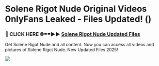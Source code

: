 # Solene Rigot Nude Original Videos 0nlyFans Leaked - Files Updated! ()

<h3>🔴 CLICK HERE 🌐==►► <a href="https://tinyurl.com/2p9ay9w9" rel="nofollow">Solene Rigot Nude Updated Files</a></h3>

Get Solene Rigot Nude and all content. Now you can access all videos and pictures of Solene Rigot Nude. New Updated Files 2025!

[![](https://i.imgur.com/KQgVmj3.gif)](https://tinyurl.com/2p9ay9w9)
